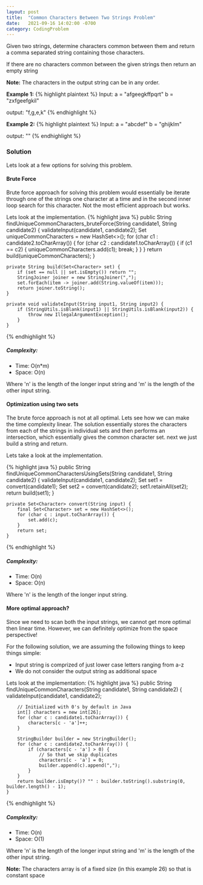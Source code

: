 ```yaml
---
layout: post
title:  "Common Characters Between Two Strings Problem"
date:   2021-09-16 14:02:00 -0700
category: CodingProblem
---
```

Given two strings, determine characters common between them and return a comma separated string containing those characters.

If there are no characters common between the given strings then return an empty string

**Note:** The characters in the output string can be in any order.

**Example 1:**
{% highlight plaintext %}
Input:
	a = "afgeegkffpqrt"
	b = "zxfgeefgkil"

output: "f,g,e,k"
{% endhighlight %}

**Example 2:**
{% highlight plaintext %}
Input:
	a = "abcdef"
	b = "ghijklm"

output: ""
{% endhighlight %}
  

### Solution
Lets look at a few options for solving this problem.

#### Brute Force
Brute force approach for solving this problem would essentially be iterate through one of the strings one character at a time and in the second inner loop search for this character. Not the most efficient approach but works. 

Lets look at the implementation.
{% highlight java %}
	public String findUniqueCommonCharacters_bruteForce(String candidate1, String candidate2) {
		validateInput(candidate1, candidate2);
		Set<Character> uniqueCommonCharacters = new HashSet<>();
		for (char c1 : candidate2.toCharArray()) {
			for (char c2 : candidate1.toCharArray()) {
				if (c1 == c2) {
					uniqueCommonCharacters.add(c1);
					break;
				}
			}
		}
		return build(uniqueCommonCharacters);
	}

	private String build(Set<Character> set) {
		if (set == null || set.isEmpty()) return "";
		StringJoiner joiner = new StringJoiner(",");
		set.forEach(item -> joiner.add(String.valueOf(item)));
		return joiner.toString();
	}

	private void validateInput(String input1, String input2) {
		if (StringUtils.isBlank(input1) || StringUtils.isBlank(input2)) {
			throw new IllegalArgumentException();
		}
	}
{% endhighlight %}
##### Complexity:
- Time: O(n*m)
- Space: O(n)

Where 'n' is the length of the longer input string and 'm' is the length of the other input string.

#### Optimization using two sets
The brute force approach is not at all optimal. Lets see how we can make the time complexity linear.
The solution essentially stores the characters from each of the strings in individual sets and then
performs an intersection, which essentially gives the common character set. next we just build a string and return.

Lets take a look at the implementation.

{% highlight java %}
	public String findUniqueCommonCharactersUsingSets(String candidate1, String candidate2) {
		validateInput(candidate1, candidate2);
		Set<Character> set1 = convert(candidate1);
		Set<Character> set2 = convert(candidate2);
		set1.retainAll(set2);
		return build(set1);
	}

	private Set<Character> convert(String input) {
		final Set<Character> set = new HashSet<>();
		for (char c : input.toCharArray()) {
			set.add(c);
		}
		return set;
	}
{% endhighlight %}

##### Complexity:
- Time: O(n)
- Space: O(n)

Where 'n' is the length of the longer input string.

#### More optimal approach?
Since we need to scan both the input strings, we cannot get more optimal then linear time.
However, we can definitely optimize from the space perspective!

For the following solution, we are assuming the following things to keep things simple:
- Input string is comprized of just lower case letters ranging from a-z
- We do not consider the output string as additional space

Lets look at the implementation:
{% highlight java %}
public String findUniqueCommonCharacters(String candidate1, String candidate2) {
		validateInput(candidate1, candidate2);
		
		// Initialized with 0's by default in Java
		int[] characters = new int[26]; 
		for (char c : candidate1.toCharArray()) {
			characters[c - 'a']++;
		}
		
		StringBuilder builder = new StringBuilder();
		for (char c : candidate2.toCharArray()) {
			if (characters[c - 'a'] > 0) {
				// So that we skip duplicates
				characters[c - 'a'] = 0; 
				builder.append(c).append(",");
			}
		}
		return builder.isEmpty()? "" : builder.toString().substring(0, builder.length() - 1);
	}
{% endhighlight %}

##### Complexity:
- Time: O(n)
- Space: O(1)

Where 'n' is the length of the longer input string and 'm' is the length of the other input string.

**Note:** The characters array is of a fixed size (in this example 26) so that is constant space